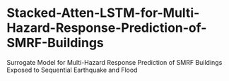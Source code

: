 # Stacked-Atten-LSTM-for-Multi-Hazard-Response-Prediction-of-SMRF-Buildings
Surrogate Model for Multi-Hazard Response Prediction of SMRF Buildings Exposed to Sequential Earthquake and Flood

